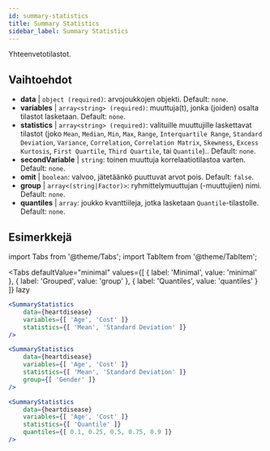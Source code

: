 ```yaml
---
id: summary-statistics 
title: Summary Statistics
sidebar_label: Summary Statistics
---
```


Yhteenvetotilastot.

## Vaihtoehdot

* __data__ | `object (required)`: arvojoukkojen objekti. Default: `none`.
* __variables__ | `array<string> (required)`: muuttuja(t), jonka (joiden) osalta tilastot lasketaan. Default: `none`.
* __statistics__ | `array<string> (required)`: valituille muuttujille laskettavat tilastot (joko `Mean`, `Median`, `Min`, `Max`, `Range`, `Interquartile Range`, `Standard Deviation`, `Variance`, `Correlation`, `Correlation Matrix`, `Skewness`, `Excess Kurtosis`, `First Quartile`, `Third Quartile`, tai `Quantile`).. Default: `none`.
* __secondVariable__ | `string`: toinen muuttuja korrelaatiotilastoa varten. Default: `none`.
* __omit__ | `boolean`: valvoo, jätetäänkö puuttuvat arvot pois. Default: `false`.
* __group__ | `array<(string|Factor)>`: ryhmittelymuuttujan (-muuttujien) nimi. Default: `none`.
* __quantiles__ | `array`: joukko kvanttiileja, jotka lasketaan `Quantile`-tilastolle. Default: `none`.


## Esimerkkejä

import Tabs from '@theme/Tabs';
import TabItem from '@theme/TabItem';

<Tabs
    defaultValue="minimal"
    values={[
        { label: 'Minimal', value: 'minimal' },
        { label: 'Grouped', value: 'group' },
        { label: 'Quantiles', value: 'quantiles' }
    ]}
    lazy
>

<TabItem value="minimal">

```jsx live
<SummaryStatistics 
    data={heartdisease} 
    variables={[ 'Age', 'Cost' ]}
    statistics={[ 'Mean', 'Standard Deviation' ]}
/>
```

</TabItem>

<TabItem value="group" >

```jsx live
<SummaryStatistics 
    data={heartdisease} 
    variables={[ 'Age', 'Cost' ]}
    statistics={[ 'Mean', 'Standard Deviation' ]}
    group={[ 'Gender' ]}
/>
```
</TabItem>

<TabItem value="quantiles">

```jsx live
<SummaryStatistics 
    data={heartdisease} 
    variables={[ 'Age', 'Cost' ]}
    statistics={[ 'Quantile' ]}
    quantiles={[ 0.1, 0.25, 0.5, 0.75, 0.9 ]}
/>
```

</TabItem>

</Tabs>
